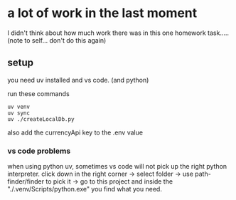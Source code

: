 # a lot of work in the last moment

I didn't think about how much work there was in this one homework task.....
(note to self... don't do this again)

## setup 

you need uv installed and vs code. (and python)

run these commands
``` 
uv venv
uv sync
uv ./createLocalDb.py

```

also add the currencyApi key to the .env value 

### vs code problems

when using python uv, sometimes vs code will not pick up the right python interpreter.
click down in the right corner -> select folder -> use path-finder/finder to pick it -> go to this project and inside the "./.venv/Scripts/python.exe" you find what you need.